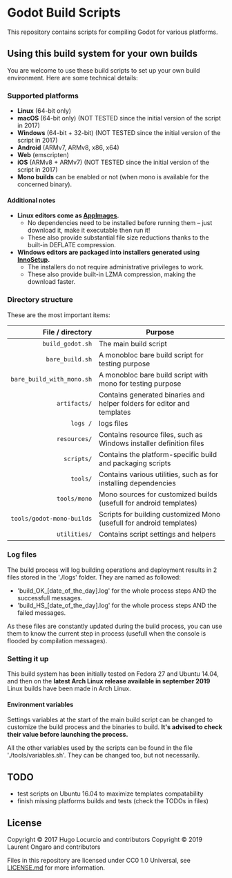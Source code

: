 # Godot Build Scripts

This repository contains scripts for compiling Godot for various platforms.

## Using this build system for your own builds

You are welcome to use these build scripts to set up your own build environment.
Here are some technical details:

### Supported platforms

- **Linux** (64-bit only)
- **macOS** (64-bit only) (NOT TESTED since the initial version of the script in 2017)
- **Windows** (64-bit + 32-bit) (NOT TESTED since the initial version of the script in 2017)
- **Android** (ARMv7, ARMv8, x86, x64)
- **Web** (emscripten)
- **iOS** (ARMv8 + ARMv7) (NOT TESTED since the initial version of the script in 2017)
- **Mono builds** can be enabled or not (when mono is available for the concerned binary).

#### Additional notes

- **Linux editors come as [AppImages](https://appimage.org/).**
  - No dependencies need to be installed before running them – just download it,
    make it executable then run it!
  - These also provide substantial file size reductions thanks to the built-in
    DEFLATE compression.
- **Windows editors are packaged into installers generated using [InnoSetup](http://www.jrsoftware.org/isinfo.php).**
  - The installers do not require administrative privileges to work.
  - These also provide built-in LZMA compression, making the download faster.

### Directory structure

These are the most important items:

|          File / directory | Purpose                                                                 |
| ------------------------: | ----------------------------------------------------------------------- |
|          `build_godot.sh` | The main build script                                                   |
|           `bare_build.sh` | A monobloc bare build script for testing purpose                        |
| `bare_build_with_mono.sh` | A monobloc bare build script with mono for testing purpose              |
|              `artifacts/` | Contains generated binaries and helper folders for editor and templates |
|                  `logs /` | logs files                                                              |
|              `resources/` | Contains resource files, such as Windows installer definition files     |
|                `scripts/` | Contains the platform-specific build and packaging scripts              |
|                  `tools/` | Contains various utilities, such as for installing dependencies         |
|              `tools/mono` | Mono sources for customized builds (usefull for android templates)      |
| `tools/godot-mono-builds` | Scripts for building customized Mono (usefull for android templates)   |
|              `utilities/` | Contains script settings and helpers                                    |

### Log files

The build process will log building operations and deployment results in 2 files stored in the './logs' folder.
They are named as followed:

- 'build_OK_[date_of_the_day].log' for the whole process steps AND the successfull messages.
- 'build_HS_[date_of_the_day].log' for the whole process steps AND the failed messages.

As these files are constantly updated during the build process, you can use them to know the current step in process (usefull when the console is flooded by compilation messages).

### Setting it up

This build system has been initially tested on Fedora 27 and Ubuntu 14.04, and then on the **latest Arch Linux release available in september 2019**
Linux builds have been made in Arch Linux.

#### Environment variables

Settings variables at the start of the main build script can be changed to customize the build process and the binaries to build.
**It's advised to check their value before launching the process.**

All the other variables used by the scripts can be found in the file './tools/variables.sh'. They can be changed too, but not necessarily.

## TODO

- test scripts on Ubuntu 16.04 to maximize templates compatability
- finish missing platforms builds and tests (check the TODOs in files)

## License

Copyright © 2017 Hugo Locurcio and contributors
Copyright © 2019 Laurent Ongaro and contributors

Files in this repository are licensed under CC0 1.0 Universal,
see [LICENSE.md](LICENSE.md) for more information.
